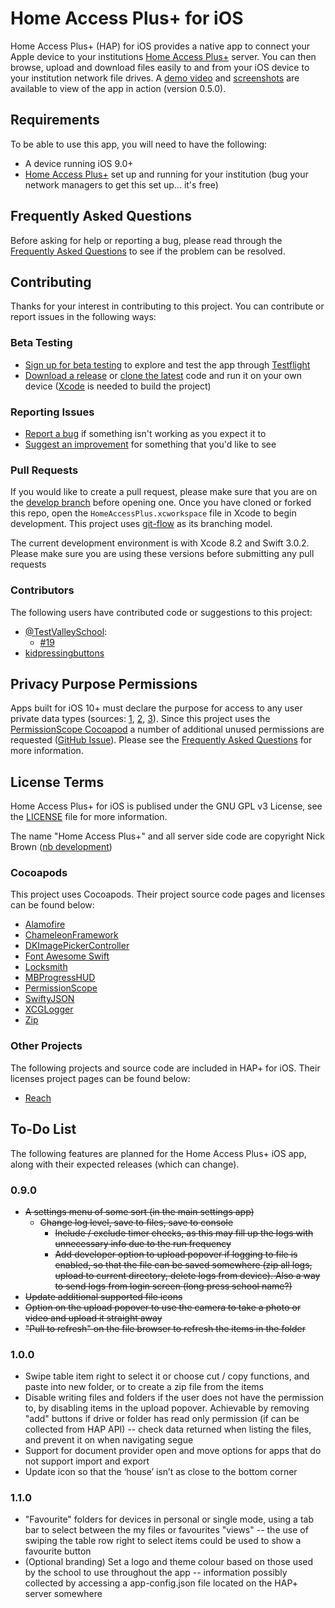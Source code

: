 # Home Access Plus+ for iOS

Home Access Plus+ (HAP) for iOS provides a native app to connect your Apple device to your institutions [Home Access Plus+](https://hap.codeplex.com) server. You can then browse, upload and download files easily to and from your iOS device to your institution network file drives. A [demo video](https://www.youtube.com/watch?v=cpr7Ar-a5MA) and [screenshots](https://goo.gl/photos/6Ptp4J1woojWuUik9) are available to view of the app in action (version 0.5.0).

## Requirements
To be able to use this app, you will need to have the following:
* A device running iOS 9.0+
* [Home Access Plus+](https://hap.codeplex.com) set up and running for your institution (bug your network managers to get this set up&hellip; it's free)

## Frequently Asked Questions
Before asking for help or reporting a bug, please read through the [Frequently Asked Questions](FAQ.md) to see if the problem can be resolved.

## Contributing
Thanks for your interest in contributing to this project. You can contribute or report issues in the following ways:

### Beta Testing
* [Sign up for beta testing](http://www.edugeek.net/forums/home-access-plus/164699-home-access-plus-ios-app-request-testers.html) to explore and test the app through [Testflight](https://developer.apple.com/testflight/)
* [Download a release](https://github.com/stuajnht/HAP-for-iOS/releases) or [clone the latest](https://github.com/stuajnht/HAP-for-iOS.git) code and run it on your own device ([Xcode](https://developer.apple.com/xcode/) is needed to build the project)

### Reporting Issues
* [Report a bug](http://issuetemplate.com/#/stuajnht/HAP-for-iOS/bug) if something isn't working as you expect it to
* [Suggest an improvement](http://issuetemplate.com/#/stuajnht/HAP-for-iOS/request) for something that you'd like to see

### Pull Requests
If you would like to create a pull request, please make sure that you are on the [develop branch](https://github.com/stuajnht/HAP-for-iOS/tree/develop) before opening one. Once you have cloned or forked this repo, open the `HomeAccessPlus.xcworkspace` file in Xcode to begin development. This project uses [git-flow](https://github.com/nvie/gitflow) as its branching model.

The current development environment is with Xcode 8.2 and Swift 3.0.2. Please make sure you are using these versions before submitting any pull requests

### Contributors
The following users have contributed code or suggestions to this project:
* [@TestValleySchool](https://github.com/TestValleySchool):
  * [#19](https://github.com/stuajnht/HAP-for-iOS/pull/19)
* [kidpressingbuttons](http://www.edugeek.net/members/kidpressingbuttons.html)

## Privacy Purpose Permissions
Apps built for iOS 10+ must declare the purpose for access to any user private data types (sources: [1](http://useyourloaf.com/blog/privacy-settings-in-ios-10/), [2](https://developer.apple.com/videos/play/wwdc2016-709/?time=1470), [3](https://developer.apple.com/videos/play/wwdc2016-709/?time=1780)). Since this project uses the [PermissionScope Cocoapod](#cocoapods) a number of additional unused permissions are requested ([GitHub Issue](https://github.com/nickoneill/PermissionScope/issues/194)). Please see the [Frequently Asked Questions](FAQ.md#why-are-so-many-privacy-purpose-permissions-needed) for more information.

## License Terms
Home Access Plus+ for iOS is publised under the GNU GPL v3 License, see the [LICENSE](LICENSE.md) file for more information.

The name "Home Access Plus+" and all server side code are copyright Nick Brown ([nb development](https://nbdev.uk/projects/hap.aspx))

### Cocoapods
This project uses Cocoapods. Their project source code pages and licenses can be found below:
* [Alamofire](https://github.com/Alamofire/Alamofire/)
* [ChameleonFramework](https://github.com/ViccAlexander/Chameleon)
* [DKImagePickerController](https://github.com/zhangao0086/DKImagePickerController)
* [Font Awesome Swift](https://github.com/Vaberer/Font-Awesome-Swift)
* [Locksmith](https://github.com/matthewpalmer/Locksmith)
* [MBProgressHUD](https://github.com/jdg/MBProgressHUD)
* [PermissionScope](https://github.com/nickoneill/PermissionScope)
* [SwiftyJSON](https://github.com/SwiftyJSON/SwiftyJSON)
* [XCGLogger](https://github.com/DaveWoodCom/XCGLogger)
* [Zip](https://github.com/marmelroy/Zip)

### Other Projects
The following projects and source code are included in HAP+ for iOS. Their licenses project pages can be found below:
* [Reach](https://github.com/Isuru-Nanayakkara/Reach)

## To-Do List
The following features are planned for the Home Access Plus+ iOS app, along with their expected releases (which can change).

### 0.9.0
* ~~A settings menu of some sort (in the main settings app)~~
  * ~~Change log level, save to files, save to console~~
    * ~~Include / exclude timer checks, as this may fill up the logs with unnecessary info due to the run frequency~~
    * ~~Add developer option to upload popover if logging to file is enabled, so that the file can be saved somewhere (zip all logs, upload to current directory, delete logs from device). Also a way to send logs from login screen (long press school name?)~~
* ~~Update additional supported file icons~~
* ~~Option on the upload popover to use the camera to take a photo or video and upload it straight away~~
* ~~"Pull to refresh" on the file browser to refresh the items in the folder~~

### 1.0.0
* Swipe table item right to select it or choose cut / copy functions, and paste into new folder, or to create a zip file from the items
* Disable writing files and folders if the user does not have the permission to, by disabling items in the upload popover. Achievable by removing "add" buttons if drive or folder has read only permission (if can be collected from HAP API) -- check data returned when listing the files, and prevent it on when navigating segue
* Support for document provider open and move options for apps that do not support import and export
* Update icon so that the ‘house’ isn’t as close to the bottom corner

### 1.1.0
* "Favourite" folders for devices in personal or single mode, using a tab bar to select between the my files or favourites "views" -- the use of swiping the table row right to select items could be used to show a favourite button
* (Optional branding) Set a logo and theme colour based on those used by the school to use throughout the app -- information possibly collected by accessing a app-config.json file located on the HAP+ server somewhere

